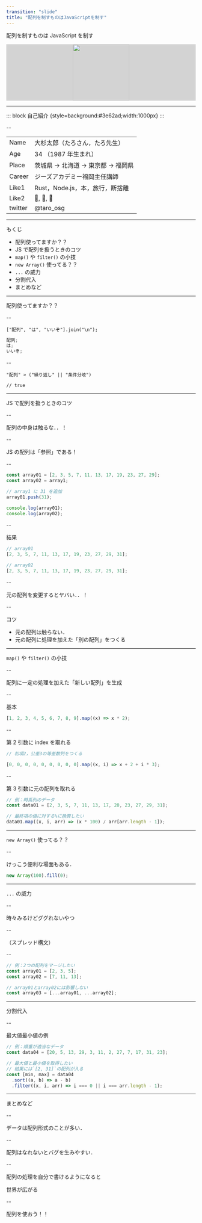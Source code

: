 ```yaml
---
transition: "slide"
title: "配列を制すものはJavaScriptを制す"
---
```


配列を制すものは JavaScript を制す

<div style="display:flex;justify-content:space-evenly;background:lightgray;">
<img src="https://upload.wikimedia.org/wikipedia/commons/thumb/9/99/Unofficial_JavaScript_logo_2.svg/800px-Unofficial_JavaScript_logo_2.svg.png" alt="" style="height:150px;">
<!-- <img src="https://upload.wikimedia.org/wikipedia/commons/thumb/8/84/Deno.svg/1200px-Deno.svg.png" alt="" style="height:150px;">
<img src="https://is3-ssl.mzstatic.com/image/thumb/Purple126/v4/05/bb/5a/05bb5ab0-7505-3a7b-f29e-78ddb6f20dbc/AppIcon-85-220-0-4-2x.png/1200x630bb.png" alt="" style="height:150px;"> -->
</div>

---

::: block
自己紹介 {style=background:#3e62ad;width:1000px}
:::

--

|         |                                      |
| ------- | ------------------------------------ |
| Name    | 大杉太郎（たろさん，たろ先生）       |
| Age     | 34 （1987 年生まれ）                 |
| Place   | 茨城県 -> 北海道 -> 東京都 -> 福岡県 |
| Career  | ジーズアカデミー福岡主任講師         |
| Like1   | Rust，Node.js，本，旅行，断捨離      |
| Like2   | 🥃, 🍺, 🍷                           |
| twitter | @taro_osg                            |

---

もくじ

- 配列使ってますか？？
- JS で配列を扱うときのコツ
- `map()` や `filter()` の小技
- `new Array()` 使ってる？？
- `...` の威力
- 分割代入
- まとめなど

---

配列使ってますか？？

--

`["配列", "は", "いいぞ"].join("\n");`

```js
配列;
は;
いいぞ;
```

--

`"配列" > ("繰り返し" || "条件分岐") `

`// true`

---

JS で配列を扱うときのコツ

--

配列の中身は触るな．．！

--

JS の配列は「参照」である！

--

```js
const array01 = [2, 3, 5, 7, 11, 13, 17, 19, 23, 27, 29];
const array02 = array1;

// array1 に 31 を追加
array01.push(31);

console.log(array01);
console.log(array02);
```

--

結果

```js
// array01
[2, 3, 5, 7, 11, 13, 17, 19, 23, 27, 29, 31];

// array02
[2, 3, 5, 7, 11, 13, 17, 19, 23, 27, 29, 31];
```

--

元の配列を変更するとヤバい．．！

--

コツ

- 元の配列は触らない．
- 元の配列に処理を加えた「別の配列」をつくる

---

`map()` や `filter()` の小技

--

配列に一定の処理を加えた「新しい配列」を生成

--

基本

```js
[1, 2, 3, 4, 5, 6, 7, 8, 9].map((x) => x * 2);
```

--

第 2 引数に index を取れる

```js
// 初項2，公差3の等差数列をつくる

[0, 0, 0, 0, 0, 0, 0, 0, 0].map((x, i) => x + 2 + i * 3);
```

--

第 3 引数に元の配列を取れる

```js
// 例：時系列のデータ
const data01 = [2, 3, 5, 7, 11, 13, 17, 20, 23, 27, 29, 31];

// 最終項の値に対する%に換算したい
data01.map((x, i, arr) => (x * 100) / arr[arr.length - 1]);
```

---

`new Array()` 使ってる？？

--

けっこう便利な場面もある．

```js
new Array(100).fill(0);
```

---

`...` の威力

--

時々みるけどググれないやつ

--

（スプレッド構文）

--

```js
// 例：2つの配列をマージしたい
const array01 = [2, 3, 5];
const array02 = [7, 11, 13];

// array01とarray02には影響しない
const array03 = [...array01, ...array02];
```

---

分割代入

--

最大値最小値の例

```js
// 例：順番が適当なデータ
const data04 = [20, 5, 13, 29, 3, 11, 2, 27, 7, 17, 31, 23];

// 最大値と最小値を取得したい
// 結果には`[2, 31]`の配列が入る
const [min, max] = data04
  .sort((a, b) => a - b)
  .filter((x, i, arr) => i === 0 || i === arr.length - 1);
```

---

まとめなど

--

データは配列形式のことが多い．

--

配列はなれないとバグを生みやすい．

--

配列の処理を自分で書けるようになると

世界が広がる

--

配列を使おう！！
